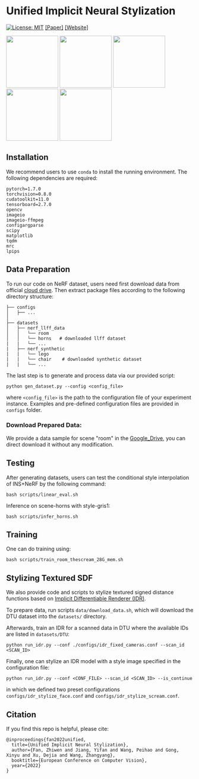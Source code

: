 # Unified Implicit Neural Stylization
[![License: MIT](https://img.shields.io/badge/License-MIT-green.svg)](https://opensource.org/licenses/MIT)
[[Paper]](https://arxiv.org/abs/2204.01943) [[Website]](https://zhiwenfan.github.io/INS/)

<div>
<img src="https://raw.githubusercontent.com/zhiwenfan/INS/main/INS/ours_lego_inter.gif" height="140"/>
<img src="https://raw.githubusercontent.com/zhiwenfan/INS/main/INS/ours_lego_the_scream.gif" height="140"/>
<img src="https://raw.githubusercontent.com/zhiwenfan/INS/main/INS/ours_mic_starrynight.gif" height="140"/>
<img src="https://raw.githubusercontent.com/zhiwenfan/INS/main/INS/ours_room.gif" height="140"/>
<img src="https://raw.githubusercontent.com/zhiwenfan/INS/main/INS/ours_horns_gris1.gif" height="140"/>
</div>

## Installation

We recommend users to use `conda` to install the running environment. The following dependencies are required:
```
pytorch=1.7.0
torchvision=0.8.0
cudatoolkit=11.0
tensorboard=2.7.0
opencv
imageio
imageio-ffmpeg
configargparse
scipy
matplotlib
tqdm
mrc
lpips
```

## Data Preparation

To run our code on NeRF dataset, users need first download data from official [cloud drive](https://drive.google.com/drive/folders/128yBriW1IG_3NJ5Rp7APSTZsJqdJdfc1). Then extract package files according to the following directory structure:

```
├── configs
│   ├── ...
│
├── datasets
│   ├── nerf_llff_data
│   │   └── room
│   │   └── horns   # downloaded llff dataset
|   |   └── ...
|   ├── nerf_synthetic
|   |   └── lego
|   |   └── chair    # downloaded synthetic dataset
|   |   └── ...
```
The last step is to generate and process data via our provided script:
```
python gen_dataset.py --config <config_file>
```
where `<config_file>` is the path to the configuration file of your experiment instance. Examples and pre-defined configuration files are provided in `configs` folder.

### Download Prepared Data:
We provide a data sample for scene "room" in the [Google_Drive](https://drive.google.com/file/d/1W0jtIAu0el04awnSNp712gHZTQJ9nGiU/view?usp=sharing), you can direct download it without any modification.


## Testing

After generating datasets, users can test the conditional style interpolation of INS+NeRF by the following command:
```
bash scripts/linear_eval.sh
```
Inference on scene-horns with style-gris1:
```
bash scripts/infer_horns.sh
```

## Training

One can do training using:
```
bash scripts/train_room_thescream_28G_mem.sh
```

## Stylizing Textured SDF

We also provide code and scripts to stylize textured signed distance functions based on [Implicit Differentiable Renderer (IDR)](https://arxiv.org/abs/2003.09852).

To prepare data, run scripts `data/download_data.sh`, which will download the DTU dataset into the `datasets/` directory.

Afterwards, train an IDR for a scanned data in DTU where the available IDs are listed in `datasets/DTU`:
```
python run_idr.py --conf ./configs/idr_fixed_cameras.conf --scan_id <SCAN_ID>
```

Finally, one can stylize an IDR model with a style image specified in the configuration file:
```
python run_idr.py --conf <CONF_FILE> --scan_id <SCAN_ID> --is_continue
```
in which we defined two preset configurations `configs/idr_stylize_face.conf` and `configs/idr_stylize_scream.conf`.

## Citation

If you find this repo is helpful, please cite:

```
@inproceedings{fan2022unified,
  title={Unified Implicit Neural Stylization},
  author={Fan, Zhiwen and Jiang, Yifan and Wang, Peihao and Gong, Xinyu and Xu, Dejia and Wang, Zhangyang},
  booktitle={European Conference on Computer Vision},
  year={2022}
}
```
